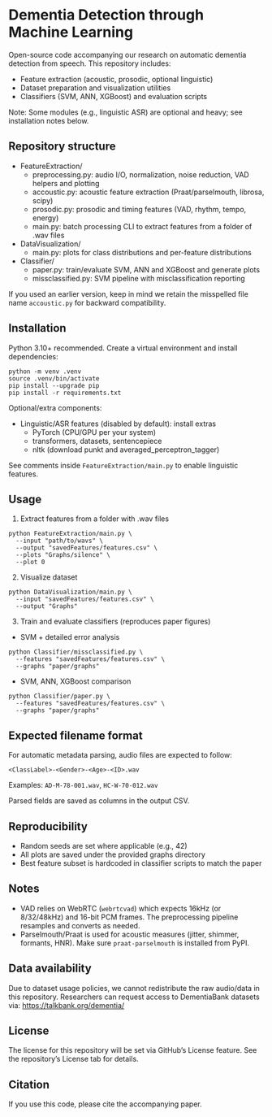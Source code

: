 # Dementia Detection through Machine Learning

Open-source code accompanying our research on automatic dementia detection from speech. This repository includes:

- Feature extraction (acoustic, prosodic, optional linguistic)
- Dataset preparation and visualization utilities
- Classifiers (SVM, ANN, XGBoost) and evaluation scripts

Note: Some modules (e.g., linguistic ASR) are optional and heavy; see installation notes below.

## Repository structure

- FeatureExtraction/
  - preprocessing.py: audio I/O, normalization, noise reduction, VAD helpers and plotting
  - accoustic.py: acoustic feature extraction (Praat/parselmouth, librosa, scipy)
  - prosodic.py: prosodic and timing features (VAD, rhythm, tempo, energy)
  - main.py: batch processing CLI to extract features from a folder of .wav files
- DataVisualization/
  - main.py: plots for class distributions and per-feature distributions
- Classifier/
  - paper.py: train/evaluate SVM, ANN and XGBoost and generate plots
  - missclassified.py: SVM pipeline with misclassification reporting

If you used an earlier version, keep in mind we retain the misspelled file name `accoustic.py` for backward compatibility.

## Installation

Python 3.10+ recommended. Create a virtual environment and install dependencies:

```
python -m venv .venv
source .venv/bin/activate
pip install --upgrade pip
pip install -r requirements.txt
```

Optional/extra components:

- Linguistic/ASR features (disabled by default): install extras
  - PyTorch (CPU/GPU per your system)
  - transformers, datasets, sentencepiece
  - nltk (download punkt and averaged_perceptron_tagger)

See comments inside `FeatureExtraction/main.py` to enable linguistic features.

## Usage

1) Extract features from a folder with .wav files

```
python FeatureExtraction/main.py \
  --input "path/to/wavs" \
  --output "savedFeatures/features.csv" \
  --plots "Graphs/silence" \
  --plot 0
```

2) Visualize dataset

```
python DataVisualization/main.py \
  --input "savedFeatures/features.csv" \
  --output "Graphs"
```

3) Train and evaluate classifiers (reproduces paper figures)

- SVM + detailed error analysis
```
python Classifier/missclassified.py \
  --features "savedFeatures/features.csv" \
  --graphs "paper/graphs"
```

- SVM, ANN, XGBoost comparison
```
python Classifier/paper.py \
  --features "savedFeatures/features.csv" \
  --graphs "paper/graphs"
```

## Expected filename format

For automatic metadata parsing, audio files are expected to follow:

```
<ClassLabel>-<Gender>-<Age>-<ID>.wav
```

Examples: `AD-M-78-001.wav`, `HC-W-70-012.wav`

Parsed fields are saved as columns in the output CSV.

## Reproducibility

- Random seeds are set where applicable (e.g., 42)
- All plots are saved under the provided graphs directory
- Best feature subset is hardcoded in classifier scripts to match the paper

## Notes

- VAD relies on WebRTC (`webrtcvad`) which expects 16kHz (or 8/32/48kHz) and 16-bit PCM frames. The preprocessing pipeline resamples and converts as needed.
- Parselmouth/Praat is used for acoustic measures (jitter, shimmer, formants, HNR). Make sure `praat-parselmouth` is installed from PyPI.

## Data availability

Due to dataset usage policies, we cannot redistribute the raw audio/data in this repository. Researchers can request access to DementiaBank datasets via: https://talkbank.org/dementia/

## License

The license for this repository will be set via GitHub’s License feature. See the repository’s License tab for details.

## Citation

If you use this code, please cite the accompanying paper.
